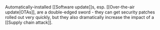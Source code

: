 Automatically-installed [[Software update]]s, esp. [[Over-the-air update|OTAs]], are a double-edged sword - they can get security patches rolled out very quickly, but they also dramatically increase the impact of a [[Supply chain attack]].